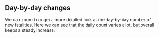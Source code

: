 ## Day-by-day changes
We can zoom in to get a more detailed look at the day-by-day number of new fatalities.
Here we can see that the daily count varies a lot, but overall keeps a steady increase.
